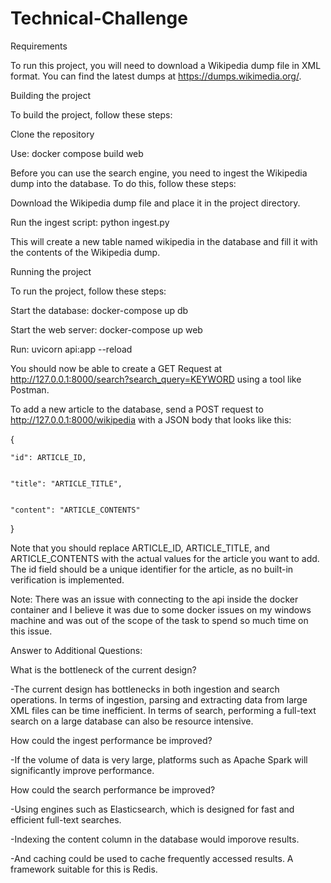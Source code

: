 # Technical-Challenge

Requirements


To run this project, you will need to download a Wikipedia dump file in XML format. You can find the latest dumps at https://dumps.wikimedia.org/.


Building the project


To build the project, follow these steps:


Clone the repository


Use: docker compose build web


Before you can use the search engine, you need to ingest the Wikipedia dump into the database. To do this, follow these steps:


Download the Wikipedia dump file and place it in the project directory.


Run the ingest script: python ingest.py


This will create a new table named wikipedia in the database and fill it with the contents of the Wikipedia dump.


Running the project


To run the project, follow these steps:


Start the database: docker-compose up db


Start the web server: docker-compose up web


Run: uvicorn api:app --reload


You should now be able to create a GET Request at http://127.0.0.1:8000/search?search_query=KEYWORD using a tool like Postman.


To add a new article to the database, send a POST request to http://127.0.0.1:8000/wikipedia with a JSON body that looks like this:


{


    "id": ARTICLE_ID,
    
    
    "title": "ARTICLE_TITLE",
    
    
    "content": "ARTICLE_CONTENTS"
    
    
}


Note that you should replace ARTICLE_ID, ARTICLE_TITLE, and ARTICLE_CONTENTS with the actual values for the article you want to add. The id field should be a unique identifier for the article, as no built-in verification is implemented.


Note: There was an issue with connecting to the api inside the docker container and I believe it was due to some docker issues on my windows machine and was out of the scope of the task to spend so much time on this issue.


Answer to Additional Questions:


What is the bottleneck of the current design?


-The current design has bottlenecks in both ingestion and search operations. In terms of ingestion, parsing and extracting data from large XML files can be time inefficient. In terms of search, performing a full-text search on a large database can also be resource intensive.


How could the ingest performance be improved?


-If the volume of data is very large, platforms such as Apache Spark will significantly improve performance. 


How could the search performance be improved?


-Using engines such as Elasticsearch, which is designed for fast and efficient full-text searches.


-Indexing the content column in the database would imporove results.


-And caching could be used to cache frequently accessed results. A framework suitable for this is Redis.

